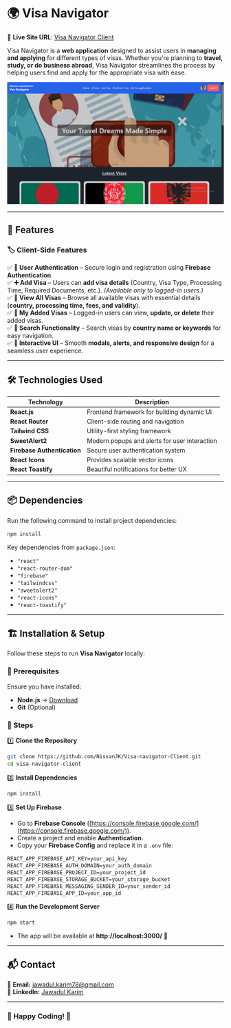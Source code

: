 # 🌍 Visa Navigator  

🔗 **Live Site URL**: [Visa Navigator Client](https://visa-navigator-f6a31.web.app)  

Visa Navigator is a **web application** designed to assist users in **managing and applying** for different types of visas. Whether you're planning to **travel, study, or do business abroad**, Visa Navigator streamlines the process by helping users find and apply for the appropriate visa with ease.  

![Visa Navigator Screenshot](./public/image.png)

---

## 🚀 Features  

### 🏷 **Client-Side Features**  
✅ **🔐 User Authentication** – Secure login and registration using **Firebase Authentication**.  
✅ **➕ Add Visa** – Users can **add visa details** (Country, Visa Type, Processing Time, Required Documents, etc.). *(Available only to logged-in users.)*  
✅ **📌 View All Visas** – Browse all available visas with essential details (**country, processing time, fees, and validity**).  
✅ **📁 My Added Visas** – Logged-in users can view, **update, or delete** their added visas.  
✅ **🔎 Search Functionality** – Search visas by **country name or keywords** for easy navigation.  
✅ **🎨 Interactive UI** – Smooth **modals, alerts, and responsive design** for a seamless user experience.  

---

## 🛠️ Technologies Used  

| Technology             | Description |
|------------------------|-------------|
| **React.js**           | Frontend framework for building dynamic UI |
| **React Router**       | Client-side routing and navigation |
| **Tailwind CSS**       | Utility-first styling framework |
| **SweetAlert2**        | Modern popups and alerts for user interaction |
| **Firebase Authentication** | Secure user authentication system |
| **React Icons**        | Provides scalable vector icons |
| **React Toastify**     | Beautiful notifications for better UX |

---

## 📦 Dependencies  

Run the following command to install project dependencies:  
```bash
npm install
```

Key dependencies from `package.json`:  
- `"react"`  
- `"react-router-dom"`  
- `"firebase"`  
- `"tailwindcss"`  
- `"sweetalert2"`  
- `"react-icons"`  
- `"react-toastify"`

---

## 🏗️ Installation & Setup  

Follow these steps to run **Visa Navigator** locally:  

### 🔹 Prerequisites  
Ensure you have installed:  
- **Node.js** → [Download](https://nodejs.org/)  
- **Git** (Optional)  

### 🔹 Steps  
1️⃣ **Clone the Repository**  
```bash
git clone https://github.com/NissanJK/Visa-navigator-Client.git
cd visa-navigator-client
```

2️⃣ **Install Dependencies**  
```bash
npm install
```

3️⃣ **Set Up Firebase**  
- Go to **Firebase Console** ([https://console.firebase.google.com/](https://console.firebase.google.com/)).  
- Create a project and enable **Authentication**.  
- Copy your **Firebase Config** and replace it in a `.env` file:  
```env
REACT_APP_FIREBASE_API_KEY=your_api_key
REACT_APP_FIREBASE_AUTH_DOMAIN=your_auth_domain
REACT_APP_FIREBASE_PROJECT_ID=your_project_id
REACT_APP_FIREBASE_STORAGE_BUCKET=your_storage_bucket
REACT_APP_FIREBASE_MESSAGING_SENDER_ID=your_sender_id
REACT_APP_FIREBASE_APP_ID=your_app_id
```

4️⃣ **Run the Development Server**  
```bash
npm start
```
- The app will be available at **http://localhost:3000/** 🚀  

---

## 📬 Contact  

📧 **Email:** [jawadul.karim78@gmail.com](mailto:jawadul.karim78@gmail.com)  
🔗 **LinkedIn:** [Jawadul Karim](https://www.linkedin.com/in/jawadul-karim-612a18318/)  

---


### 🎉 Happy Coding! 🚀  
